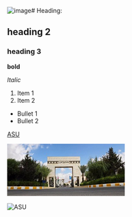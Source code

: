 ![image](https://github.com/SadeelAboalrub/SDD/assets/93833983/61250995-090b-4104-b334-8943e5b7a65a)# Heading:
## heading 2
### heading 3
**bold**


_Italic_
1. Item 1
2. Item 2
- Bullet 1
- Bullet 2

[ASU](https://www.asu.edu.jo/en/Pages/default.aspx)

![ASU](Doc/images/asu.png)

![ASU]([https://www.google.com/imgres?imgurl=https%3A%2F%2Fmedia.licdn.com%2Fdms%2Fimage%2FC4D0BAQFA5EELJaLLKA%2Fcompany-logo_200_200%2F0%2F1584709799495%3Fe%3D2147483647%26v%3Dbeta%26t%3Dz2_nHH2Fy0tgDg4Cl0dLITSR9Ul6gqT4xXMOLGNFEeI&tbnid=_Be5RG5EX-h1_M&vet=12ahUKEwi5vv7n3M-CAxW9nv0HHd2FBUEQMygBegQIARBN..i&imgrefurl=https%3A%2F%2Fjo.linkedin.com%2Fschool%2Fapplied-science-university%2F&docid=yhqWkNS0orMrjM&w=200&h=200&q=applied%20science%20university&ved=2ahUKEwi5vv7n3M-CAxW9nv0HHd2FBUEQMygBegQIARBN.jpg)


